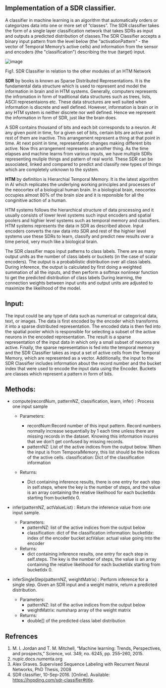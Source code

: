 ## Implementation of a SDR classifier.

A classifier in machine learning is an algorithm that automatically orders or categorizes data into one or more set of “classes”. The SDR classifier takes the form of a single layer classification network that takes SDRs as input and outputs a predicted distribution of classes.The SDR Classifier accepts a binary input pattern from the level below (the "activationPattern" - the vector of Temporal Memory’s active cells) and information from the sensor and encoders (the "classification") describing the true (target) input.

![image](https://user-images.githubusercontent.com/116737927/213930553-b17a2fa3-12fd-451c-8975-28eb94ce7ce8.png)

Fig1. SDR Classifier in relation to the other modules of an HTM Network

**SDR** by books is known as Sparse Distributed Representations. It is the fundamental data structure which is used to represent and model the information in brain and in HTM systems. Generally, computers represents the infromation in form of traditional data structures such as trees, lists, ASCII representaions etc. These data structures are well suited when information is discrete and well defined. However, information is brain or in any HTM system is neither discrete nor well defined. Hence we represent the information in form of SDR, just like the brain does.

A SDR contains thousand of bits and each bit corresponds to a neuron. At any given point in time, for a given set of bits, certain bits are active and rest of them are inactive. This arrangement represent a thing at that point in time. At next point in time, representation changes making different bits active. Now this arrangement represents an another thing. As the time elapses and machine learns from various inputs, we have multiple SDRs representing muliple things and pattern of real world. These SDR can be associated, linked and compared to predict and classify new types of things which are completely unknown to the system.

**HTM** by definition is Hierarchial Temporal Memory. It is the latest algorithm in AI which replicates the underlying working principles and processes of the neocortex of a biological human brain. In a biological brain, neocortex occupies almost 80% of the brain size and it is reponsible for all the conginitive action of a human.

HTM systems follows the hierarchical structure of data processing and it usually consists of lower level systems such input encoders and spatial poolers and highier level systems such as temporal memory and classifiers. HTM systems represents the data in SDR as described above. Input encoders converts the raw data into SDR and rest of the highier level systems use these SDRs to learn, classify and predict new results over a time period, very much like a biological brain.

The SDR classifier maps input patterns to class labels. There are as many output units as the number of class labels or buckets (in the case of scalar encoders). The output is a probabilistic distribution over all class labels. During inference, the output is calculated by first doing a weighted summation of all the inputs, and then perform a softmax nonlinear function to get the predicted distribution of class labels During learning, the connection weights between input units and output units are adjusted to maximize the likelihood of the model.

## Input:

The input could be any type of data such as numerical or categorical data, text, or images. The data is first encoded by the encoder which transforms it into a sparse distributed representation.
The encoded data is then fed into the spatial pooler which is responsible for selecting a subset of the active neurons in the encoded representation. The result is a sparse representation of the input data in which only a small subset of neurons are active.
Finally, the sparse representation is fed into the temporal memory and the SDR Classifier takes as input a set of active cells from the Temporal Memory, which are represented as a vector. Additionally, the input to the SDR Classifier includes information about the record number and the bucket index that were used to encode the input data using the Encoder. Buckets are classes which represent a pattern in form of bits.

## Methods:

- compute(recordNum, patternNZ, classification, learn, infer)
  : Process one input sample

  - Parameters:

    - recordNum:Record number of this input pattern. Record numbers normally increase sequentially by 1 each time unless there are missing records in the dataset. Knowing this information insures that we don’t get confused by missing records.
    - patternNZ: List of the active indices from the output below. When the input is from TemporalMemory, this list should be the indices of the active cells.
      classification: Dict of the classification information

  - Returns:
    - Dict containing inference results, there is one entry for each step in self.steps, where the key is the number of steps, and the value is an array containing the relative likelihood for each bucketIdx starting from bucketIdx 0.

- infer(patternNZ, actValueList)
  : Return the inference value from one input sample.

  - Parameters:
    - patternNZ: list of the active indices from the output below
    - classification: dict of the classification information: bucketIdx: index of the encoder bucket actValue: actual value going into the encoder
  - Returns:
    - dict containing inference results, one entry for each step in self.steps. The key is the number of steps, the value is an array containing the relative likelihood for each bucketIdx starting from bucketIdx 0.

- inferSingleStep(patternNZ, weightMatrix)
  : Perform inference for a single step. Given an SDR input and a weight matrix, return a predicted distribution.

  - Parameters:
    - patternNZ: list of the active indices from the output below
    - weightMatrix: numsharp array of the weight matrix
  - Returns:
    - double[] of the predicted class label distribution

## Refrences

1. M. I. Jordan and T. M. Mitchell, “Machine learning: Trends, Perspectives, and prospects,” Science, vol. 349, no. 6245, pp. 255–260, 2015.
2. nupic.docs.numenta.org
3. Alex Graves. Supervised Sequence Labeling with Recurrent Neural Networks, PhD Thesis, 2008
4. SDR classifier, 10-Sep-2016. [Online]. Available: https://hopding.com/sdr-classifier#title. 
